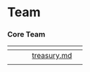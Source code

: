 # Team

### Core Team



<table data-card-size="large" data-view="cards"><thead><tr><th></th><th></th><th></th><th data-hidden data-card-target data-type="content-ref"></th><th data-hidden data-card-cover data-type="files"></th></tr></thead><tbody><tr><td></td><td></td><td></td><td><a href="../governance/treasury.md">treasury.md</a></td><td></td></tr><tr><td></td><td></td><td></td><td></td><td></td></tr></tbody></table>
